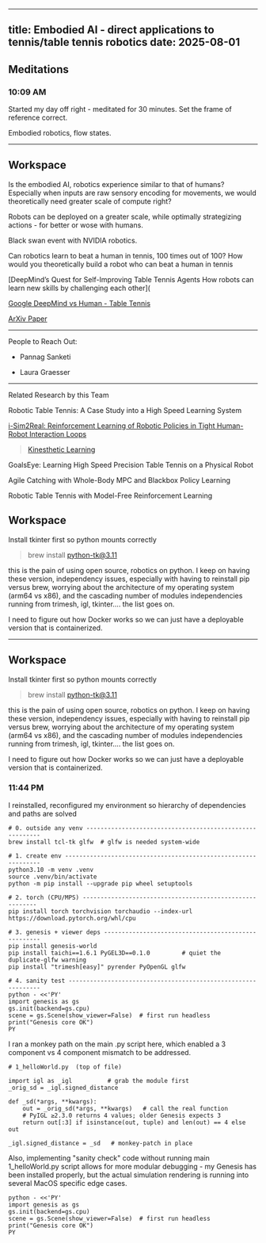 
---
title: Embodied AI - direct applications to tennis/table tennis robotics
date: 2025-08-01
---


## Meditations

### 10:09 AM

Started my day off right - meditated for 30 minutes. Set the frame of reference correct.

Embodied robotics, flow states.

---

## Workspace

Is the embodied AI, robotics experience similar to that of humans? Especially when inputs are raw sensory encoding for movements, we would theoretically need greater scale of compute right?

Robots can be deployed on a greater scale, while optimally strategizing actions - for better or wose with humans.

Black swan event with NVIDIA robotics.

Can robotics learn to beat a human in tennis, 100 times out of 100? How would you theoretically build a robot who can beat a human in tennis

[DeepMind’s Quest for Self-Improving Table Tennis Agents How robots can learn new skills by challenging each other](

[Google DeepMind vs Human - Table Tennis]([https://www.technologyreview.com/2024/08/09/1096102/google-deepmind-trained-a-robot-to-beat-humans-at-table-tennis/](https://www.technologyreview.com/2024/08/09/1096102/google-deepmind-trained-a-robot-to-beat-humans-at-table-tennis/))

[ArXiv Paper]([https://arxiv.org/pdf/2408.03906](https://arxiv.org/pdf/2408.03906))

----

People to Reach Out:

- Pannag Sanketi

- Laura Graesser

----

Related Research by this Team

Robotic Table Tennis: A Case Study into a High Speed Learning System

[i-Sim2Real: Reinforcement Learning of Robotic Policies in Tight Human-Robot Interaction Loops]([https://sites.google.com/view/is2r?pli=1](https://sites.google.com/view/is2r?pli=1))

> [Kinesthetic Learning]([https://journals.sagepub.com/doi/10.1177/0278364912472380](https://journals.sagepub.com/doi/10.1177/0278364912472380))

GoalsEye: Learning High Speed Precision Table Tennis on a Physical Robot

Agile Catching with Whole-Body MPC and Blackbox Policy Learning

Robotic Table Tennis with Model-Free Reinforcement Learning
## Workspace

Install tkinter first so python mounts correctly

> brew install python-tk@3.11 

 this is the pain of using open source, robotics on python. I keep on having these version, independency issues, especially with having to reinstall pip versus brew, worrying about the architecture of my operating system (arm64 vs x86), and the cascading number of modules independencies running from trimesh, igl, tkinter.... the list goes on. 

I need to figure out how Docker works so we can just have a deployable version that is containerized.

---

## Workspace

Install tkinter first so python mounts correctly

> brew install python-tk@3.11 

 this is the pain of using open source, robotics on python. I keep on having these version, independency issues, especially with having to reinstall pip versus brew, worrying about the architecture of my operating system (arm64 vs x86), and the cascading number of modules independencies running from trimesh, igl, tkinter.... the list goes on. 

I need to figure out how Docker works so we can just have a deployable version that is containerized.

### 11:44 PM

I reinstalled, reconfigured my environment so hierarchy of dependencies and paths are solved

```
# 0. outside any venv ---------------------------------------------------------
brew install tcl-tk glfw  # glfw is needed system-wide

# 1. create env ---------------------------------------------------------------
python3.10 -m venv .venv
source .venv/bin/activate
python -m pip install --upgrade pip wheel setuptools

# 2. torch (CPU/MPS) ---------------------------------------------------------
pip install torch torchvision torchaudio --index-url https://download.pytorch.org/whl/cpu

# 3. genesis + viewer deps ----------------------------------------------------
pip install genesis-world
pip install taichi==1.6.1 PyGEL3D==0.1.0         # quiet the duplicate-glfw warning
pip install "trimesh[easy]" pyrender PyOpenGL glfw

# 4. sanity test --------------------------------------------------------------
python - <<'PY'
import genesis as gs
gs.init(backend=gs.cpu)
scene = gs.Scene(show_viewer=False)  # first run headless
print("Genesis core OK")
PY

```


I ran a monkey path on the main .py script here, which enabled a 3 component vs 4 component mismatch to be addressed. 

```
# 1_helloWorld.py  (top of file)

import igl as _igl          # grab the module first
_orig_sd = _igl.signed_distance

def _sd(*args, **kwargs):
    out = _orig_sd(*args, **kwargs)   # call the real function
    # PyIGL ≥2.3.0 returns 4 values; older Genesis expects 3
    return out[:3] if isinstance(out, tuple) and len(out) == 4 else out

_igl.signed_distance = _sd   # monkey-patch in place
```

Also, implementing "sanity check" code without running main 1_helloWorld.py script allows for more modular debugging - my Genesis has been installed properly, but the actual simulation rendering is running into several MacOS specific edge cases. 

```
python - <<'PY'
import genesis as gs
gs.init(backend=gs.cpu)
scene = gs.Scene(show_viewer=False)  # first run headless
print("Genesis core OK")
PY
```